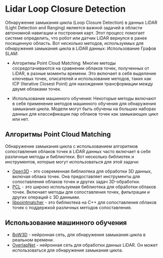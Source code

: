 # Lidar Loop Closure Detection

Обнаружение замыкания цикла (Loop Closure Detection) в данных LiDAR (Light Detection and Ranging) является важной задачей в области автономной навигации и построения карт. Этот процесс помогает системе определить, что робот или датчик LiDAR вернулся в ранее посещенную область. Вот несколько методов, используемых для обнаружения замыкания цикла в LiDAR данных:
Использование Графов SLAM:

* Алгоритмы Point Cloud Matching:
Многие методы сосредотачиваются на сравнении облаков точек, полученных от LiDAR, в разные моменты времени. Это включает в себя выделение ключевых точек, описателей и использование методов, таких как ICP (Iterative Closest Point) для нахождения трансформации между двумя облаками точек.

* Использование машинного обучения:
Некоторые методы включают в себя применение методов машинного обучения для обнаружения замыкания цикла. Модели могут быть обучены на больших наборах данных для классификации пар облаков точек как замыкающих цикл или нет.

## Алгоритмы Point Cloud Matching

Обнаружение замыкания цикла с использованием алгоритмов сопоставления облаков точек в LiDAR данных часто включает в себя различные методы и библиотеки. Вот несколько библиотек и инструментов, которые могут использоваться для этой задачи:

* [Open3D](https://github.com/isl-org/Open3D) - это современная библиотека для обработки 3D данных, включая облака точек. Она предоставляет инструменты для сопоставления облаков точек и других задач 3D-обработки.
* [PCL](https://pointclouds.org/) - это широко используемая библиотека для обработки облаков точек. Включает методы для сопоставления точек, фильтрации и других операций с 3D данными.
* [libpointmatcher](https://github.com/norlab-ulaval/libpointmatcher) - это библиотека на C++ для сопоставления облаков точек с поддержкой различных методов сопоставления.

## Использование машинного обучения

* [BoW3D](https://github.com/YungeCui/BoW3D)  - нейронная сеть, для обнаружения замыкания цикла в реальном времени.
* [OverlapNet](https://github.com/PRBonn/OverlapNet) - нейронная сеть для обработки данных LiDAR. Он может использоваться для обнаружения замыкания цикла.
